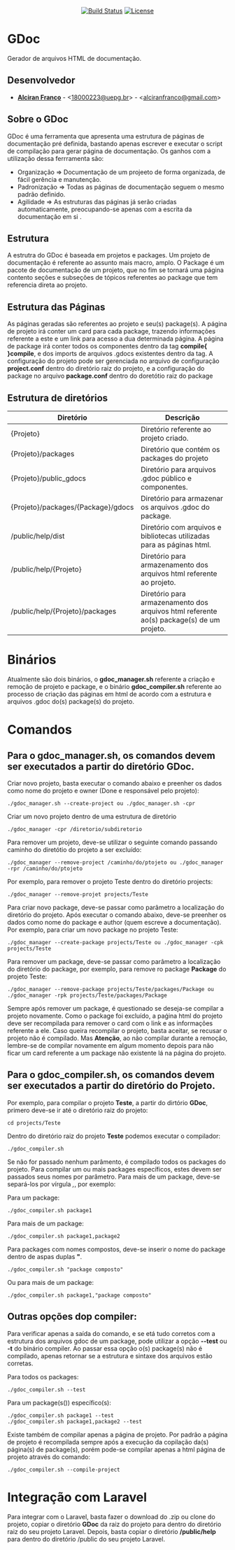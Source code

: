 <p align="center">
<a href="https://travis-ci.org/laravel/framework"><img src="https://travis-ci.org/laravel/framework.svg" alt="Build Status"></a>
<a href="https://packagist.org/packages/laravel/framework"><img src="https://img.shields.io/packagist/l/laravel/framework" alt="License"></a>
</p>

# GDoc
Gerador de arquivos HTML de documentação.

## Desenvolvedor

- **[Alciran Franco](https://github.com/alciran)** - \<18000223@uepg.br> - \<alciranfranco@gmail.com>


## Sobre o GDoc
GDoc é uma ferramenta que apresenta uma estrutura de páginas de documentação pré definida, bastando apenas escrever e executar o script de compilação para gerar página de documentação. Os ganhos com a utilização dessa ferrramenta são:

- Organização  => Documentação de um projeeto de forma organizada, de fácil gerência e manutenção.
- Padronização => Todas as páginas de documentação seguem o mesmo padrão definido.
- Agilidade    => As estruturas das páginas já serão criadas automaticamente, preocupando-se apenas com a escrita da documentação em si .

## Estrutura
A estrutra do GDoc é baseada em projetos e packages. Um projeto de documentação é referente ao assunto mais macro, amplo. O Package é um pacote de documentação de um projeto, que no fim se tornará uma página contento seções e subseções de tópicos referentes ao package que tem referencia direta ao projeto.

## Estrutura das Páginas
As páginas geradas são referentes ao projeto e seu(s) package(s). A página de projeto irá conter um card para cada package, trazendo informações referente a este e um link para acesso a dua determinada página. A página de package irá conter todos os componentes dentro da tag **compile{ }compile**, e dos imports de arquivos .gdocs existentes dentro da tag. A configuração do projeto pode ser gerenciada no arquivo de configuração **project.conf** dentro do diretório raiz do projeto, e a configuração do package no arquivo **package.conf** dentro do doretótio raiz do package

## Estrutura de diretórios
| Diretório                          | Descrição                                             |
|------------------------------------|-------------------------------------------------------|
| {Projeto}                          | Diretório referente ao projeto criado.                |
| {Projeto}/packages                 | Diretório que contém os packages do projeto           |
| {Projeto}/public_gdocs             | Diretório para arquivos .gdoc público e componentes.  |
| {Projeto}/packages/{Package}/gdocs | Diretório para armazenar os arquivos .gdoc do package.|
| /public/help/dist                  | Diretório com arquivos e bibliotecas utilizadas para as páginas html. |
| /public/help/{Projeto}             | Diretório para armazenamento dos arquivos html referente ao projeto. |
| /public/help/{Projeto}/packages    | Diretório para armazenamento dos arquivos html referente ao(s) package(s) de um projeto. |

# Binários
Atualmente são dois binários, o **gdoc_manager.sh** referente a criação e remoção de projeto e package, e o binário **gdoc_compiler.sh** referente ao processo de criação das páginas em html de acordo com a estrutura e arquivos .gdoc do(s) package(s) do projeto.

# Comandos

## Para o **gdoc_manager.sh**, os comandos devem ser executados a partir do diretório **GDoc**.
Criar novo projeto, basta executar o comando abaixo e preenher os dados como nome do projeto e owner (Done e responsável pelo projeto):

    ./gdoc_manager.sh --create-project ou ./gdoc_manager.sh -cpr

Criar um novo projeto dentro de uma estrutura de diretório

    ./gdoc_manager -cpr /diretorio/subdiretorio

Para remover um projeto, deve-se utilizar o seguinte comando passando caminho do diretótio do projeto a ser excluído:

    ./gdoc_manager --remove-project /caminho/do/ptojeto ou ./gdoc_manager -rpr /caminho/do/ptojeto

Por exemplo, para remover o projeto Teste dentro do diretório projects:

    ./gdoc_manager --remove-projet projects/Teste    

Para criar novo package, deve-se passar como parâmetro a localização do diretório do projeto. Após executar o comando abaixo, deve-se preenher os dados como nome do package e author (quem escreve a documentação). Por exemplo, para criar um novo package no projeto Teste:

    ./gdoc_manager --create-package projects/Teste ou ./gdoc_manager -cpk projects/Teste

Para remover um package,  deve-se passar como parâmetro a localização do diretório do package, por exemplo, para remove ro package **Package** do projeto Teste:
    
    ./gdoc_manager --remove-package projects/Teste/packages/Package ou ./gdoc_manager -rpk projects/Teste/packages/Package

Sempre após remover um package, é questionado se deseja-se compilar a projeto novamente. Como o package foi excluído, a paǵina html do projeto deve ser recompilada para remover o card com o link e as informações referente a ele. Caso queira recompilar o projeto, basta aceitar, se recusar o projeto não é compilado. Mas **Atenção**, ao não compilar durante a remoção, lembre-se de compilar novamente em algum momento depois para não ficar um card referente a um package não existente lá na página do projeto.

## Para o **gdoc_compiler.sh**, os comandos devem ser executados a partir do diretório do **Projeto**.
Por exemplo, para compilar o projeto **Teste**, a partir do dirtório **GDoc**, primero deve-se ir até o diretório raiz do projeto:

    cd projects/Teste

Dentro do diretório raiz do projeto **Teste** podemos executar o compilador:

    ./gdoc_compiler.sh

Se não for passado nenhum parâmento, é compilado todos os packages do projeto. Para compilar um ou mais packages específicos, estes devem ser passados seus nomes por parâmetro. Para mais de um package, deve-se separá-los por vírgula *,*, por exemplo:

Para um package:

    ./gdoc_compiler.sh package1

Para mais de um package:

    ./gdoc_compiler.sh package1,package2

Para packages com nomes compostos, deve-se inserir o nome do package dentro de aspas duplas **"**.

    ./gdoc_compiler.sh "package composto"

Ou para mais de um package:

    ./gdoc_compiler.sh package1,"package composto"

## Outras opções dop compiler:

Para verificar apenas a saída do comando, e se etá tudo corretos com a estrutura dos arquivos gdoc de um package, pode utilizar a opção **--test** ou **-t** do binário compiler. Ao passar essa opção o(s) package(s) não é compilado, apenas retornar se a estrutura e sintaxe dos arquivos estão corretas.

Para todos os packages:

    ./gdoc_compiler.sh --test

Para um package(s()) específico(s):

    ./gdoc_compiler.sh package1 --test
    ./gdoc_compiler.sh package1,package2 --test

Existe também de compilar apenas a página de projeto. Por padrão a página de projeto é recompilada sempre após a execução da copilação da(s) página(s) de package(s), porém pode-se compilar apenas a html página de projeto através do comando:

    ./gdoc_compiler.sh --compile-project








# Integração com Laravel
Para integrar com o Laravel, basta fazer o download do .zip ou clone do projeto, copiar o diretório **GDoc** da raiz do projeto para dentro do diretório raiz do seu projeto Laravel. Depois, basta copiar o diretório **/public/help** para dentro do diretório /public do seu projeto Laravel.

